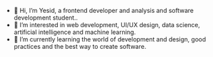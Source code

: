 - 👋 Hi, I’m Yesid, a frontend developer and analysis and software development student..
- 👀 I’m interested in web development, UI/UX design, data science, artificial intelligence and machine learning.
- 🌱 I’m currently learning the world of development and design, good practices and the best way to create software.
<!-- - 💞️ I’m looking to collaborate on ...
- 📫 How to reach me ...
 -->

